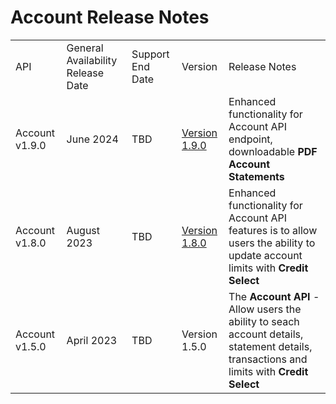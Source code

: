 # Account Release Notes
|                |                                   |                  |               |                                                                                                                                |
|----------------|-----------------------------------|------------------|---------------|--------------------------------------------------------------------------------------------------------------------------------|
| API            | General Availability Release Date | Support End Date | Version       | Release Notes                                                                                                                  |
| Account v1.9.0 | June 2024                       | TBD              | [Version 1.9.0](../api/?type=post&path=/v1/accounts/limits/search&version=api) |  Enhanced functionality for Account API endpoint, downloadable **PDF Account Statements**    |
| Account v1.8.0 | August 2023                       | TBD              | [Version 1.8.0](../api/?type=post&path=/v1/accounts/limits/search&version=api-previous) | Enhanced functionality for Account API features is to allow users the ability to update account limits with **Credit Select**                              |
| Account v1.5.0 | April 2023                        | TBD              | Version 1.5.0 | The **Account API** - Allow users the ability to seach account details, statement details, transactions and limits with **Credit Select** |
